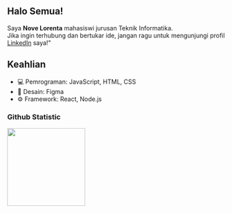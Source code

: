 ## Halo Semua!
Saya **Nove Lorenta** mahasiswi jurusan Teknik Informatika.<br> 
Jika ingin terhubung dan bertukar ide, jangan ragu untuk mengunjungi profil [LinkedIn](https://www.linkedin.com/in/lorenta-sihotang/) saya!"

## Keahlian
- 💻 Pemrograman: JavaScript, HTML, CSS
- 🎨 Desain: Figma
- ⚙️ Framework: React, Node.js

### Github Statistic
<p align="left">
<a href="https://github.com/Novelorenta09">
 <img height="180em" src="https://github.com/Novelorenta09/Novelorenta09/assets/143886855/44757bff-6c37-4bb9-9a17-5f8be290e3e5"/>
</a>
</p>



